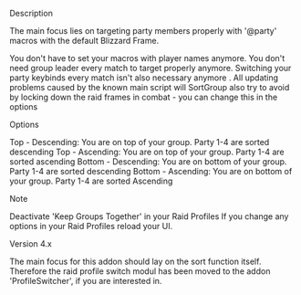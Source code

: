 Description

The main focus lies on targeting party members properly with '@party' macros with the default Blizzard Frame. 

 

You don't have to set your macros with player names anymore.
You don't need group leader every match to target properly anymore.
Switching your party keybinds every match isn't also necessary anymore .
All updating problems caused by the known main script will SortGroup also try to avoid by locking down the raid frames in combat - you can change this in the options


Options

Top - Descending: You are on top of your group. Party 1-4 are sorted descending
Top - Ascending: You are on top of your group. Party 1-4 are sorted ascending
Bottom - Descending: You are on bottom of your group. Party 1-4 are sorted descending
Bottom - Ascending: You are on bottom of your group. Party 1-4 are sorted Ascending
 

Note

Deactivate 'Keep Groups Together' in your Raid Profiles
If you change any options in your Raid Profiles reload your UI.
 

Version 4.x

The main focus for this addon should lay on the sort function itself. Therefore the raid profile switch modul has been moved to the addon 'ProfileSwitcher', if you are interested in.